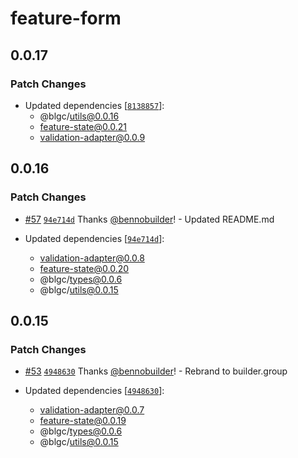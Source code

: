 # feature-form

## 0.0.17

### Patch Changes

- Updated dependencies [[`8138857`](https://github.com/builder-group/community/commit/8138857cd8a4b1a67153fd33938f9cd559476ec1)]:
  - @blgc/utils@0.0.16
  - feature-state@0.0.21
  - validation-adapter@0.0.9

## 0.0.16

### Patch Changes

- [#57](https://github.com/builder-group/community/pull/57) [`94e714d`](https://github.com/builder-group/community/commit/94e714d7fed58b42fa9cd90eaac3c0970c844acc) Thanks [@bennobuilder](https://github.com/bennobuilder)! - Updated README.md

- Updated dependencies [[`94e714d`](https://github.com/builder-group/community/commit/94e714d7fed58b42fa9cd90eaac3c0970c844acc)]:
  - validation-adapter@0.0.8
  - feature-state@0.0.20
  - @blgc/types@0.0.6
  - @blgc/utils@0.0.15

## 0.0.15

### Patch Changes

- [#53](https://github.com/builder-group/community/pull/53) [`4948630`](https://github.com/builder-group/community/commit/49486304d29e85d9c1f065e0e71bf786e67a23af) Thanks [@bennobuilder](https://github.com/bennobuilder)! - Rebrand to builder.group

- Updated dependencies [[`4948630`](https://github.com/builder-group/community/commit/49486304d29e85d9c1f065e0e71bf786e67a23af)]:
  - validation-adapter@0.0.7
  - feature-state@0.0.19
  - @blgc/types@0.0.6
  - @blgc/utils@0.0.15
